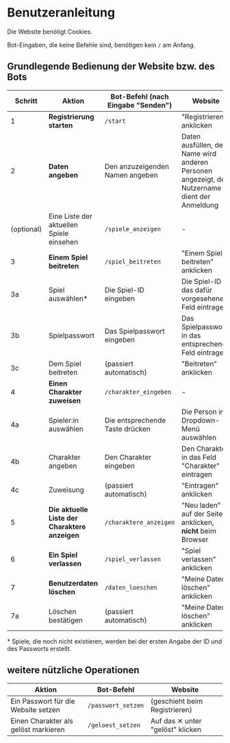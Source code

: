 # Benutzeranleitung

Die Website benötigt Cookies.

Bot-Eingaben, die keine Befehle sind, benötigen kein `/` am Anfang.

## Grundlegende Bedienung der Website bzw. des Bots

| Schritt | Aktion | Bot-Befehl (nach Eingabe "Senden") | Website |
|---|---|---|---|
| 1 | __Registrierung starten__ | `/start` | "Registrieren" anklicken |
| 2 | __Daten angeben__ | Den anzuzeigenden Namen angeben | Daten ausfüllen, der Name wird anderen Personen angezeigt, der Nutzername dient der Anmeldung |
| (optional) | Eine Liste der aktuellen Spiele einsehen | `/spiele_anzeigen` | - |
| 3 | __Einem Spiel beitreten__ | `/spiel_beitreten` | "Einem Spiel beitreten" anklicken |
| 3a | Spiel auswählen* | Die Spiel-ID eingeben | Die Spiel-ID in das dafür vorgesehene Feld eintragen |
| 3b | Spielpasswort | Das Spielpasswort eingeben | Das Spielpasswort in das entsprechende Feld eintragen |
| 3c | Dem Spiel beitreten | (passiert automatisch) | "Beitreten" anklicken |
| 4 | __Einen Charakter zuweisen__ | `/charakter_eingeben` | - |
| 4a | Spieler:in auswählen | Die entsprechende Taste drücken | Die Person im Dropdown-Menü auswählen |
| 4b | Charakter angeben | Den Charakter eingeben | Den Charakter in das Feld "Charakter" eintragen |
| 4c | Zuweisung | (passiert automatisch) | "Eintragen" anklicken |
| 5 | __Die aktuelle Liste der Charaktere anzeigen__ | `/charaktere_anzeigen` | "Neu laden" auf der Seite anklicken, __nicht__ beim Browser |
| 6 | __Ein Spiel verlassen__ | `/spiel_verlassen` | "Spiel verlassen" anklicken |
| 7 | __Benutzerdaten löschen__ | `/daten_loeschen` | "Meine Daten löschen" anklicken |
| 7a | Löschen bestätigen | (passiert automatisch) | "Meine Daten löschen" anklicken |

\* Spiele, die noch nicht existieren, werden bei der ersten Angabe der ID und des Passworts erstellt.

## weitere nützliche Operationen

| Aktion | Bot-Befehl | Website |
|---|---|---|
| Ein Passwort für die Website setzen | `/passwort_setzen` | (geschieht beim Registrieren) |
| Einen Charakter als gelöst markieren | `/geloest_setzen` | Auf das ✕ unter "gelöst" klicken |

